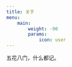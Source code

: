 ```yaml
---
title: 关于
menu:
    main:
        weight: -90
        params:
            icon: user
---
```


五花八门，什么都记。